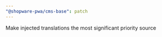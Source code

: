 ```yaml
---
"@shopware-pwa/cms-base": patch
---
```


Make injected translations the most significant priority source
